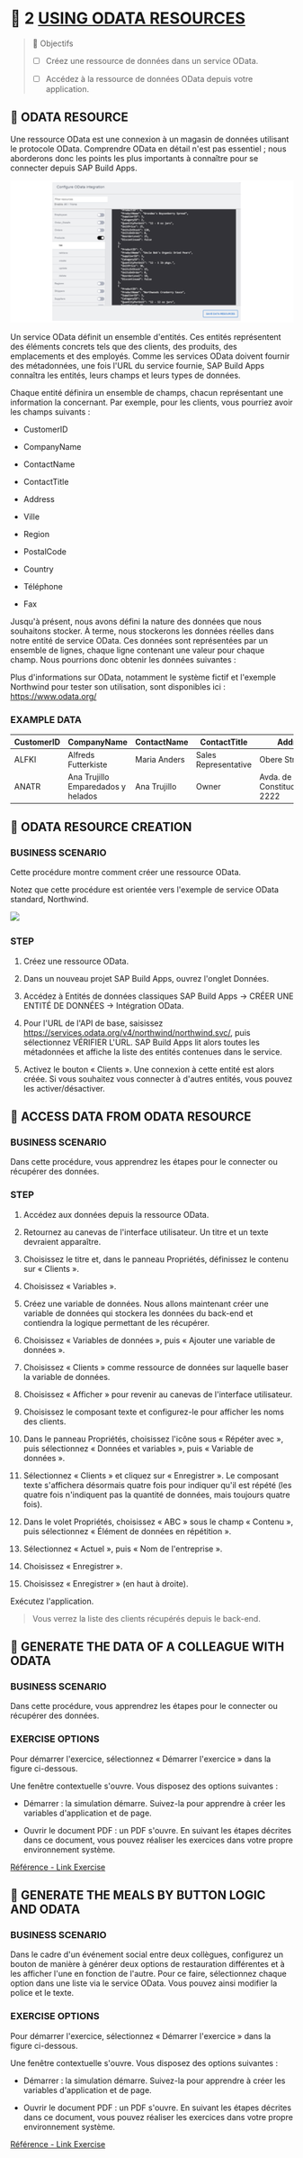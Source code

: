 # 🌸 2 [USING ODATA RESOURCES](https://learning.sap.com/learning-journeys/develop-apps-with-sap-build-apps-using-drag-and-drop-simplicity/using-odata-resources_ea7d8938-0ccb-4696-9780-9ac6aac88795)

> 🌺 Objectifs
>
> - [ ] Créez une ressource de données dans un service OData.
>
> - [ ] Accédez à la ressource de données OData depuis votre application.

## 🌸 ODATA RESOURCE

Une ressource OData est une connexion à un magasin de données utilisant le protocole OData. Comprendre OData en détail n'est pas essentiel ; nous aborderons donc les points les plus importants à connaître pour se connecter depuis SAP Build Apps.

![](./assets/U5_OData.png)

Un service OData définit un ensemble d'entités. Ces entités représentent des éléments concrets tels que des clients, des produits, des emplacements et des employés. Comme les services OData doivent fournir des métadonnées, une fois l'URL du service fournie, SAP Build Apps connaîtra les entités, leurs champs et leurs types de données.

Chaque entité définira un ensemble de champs, chacun représentant une information la concernant. Par exemple, pour les clients, vous pourriez avoir les champs suivants :

- CustomerID

- CompanyName

- ContactName

- ContactTitle

- Address

- Ville

- Region

- PostalCode

- Country

- Téléphone

- Fax

Jusqu'à présent, nous avons défini la nature des données que nous souhaitons stocker. À terme, nous stockerons les données réelles dans notre entité de service OData. Ces données sont représentées par un ensemble de lignes, chaque ligne contenant une valeur pour chaque champ. Nous pourrions donc obtenir les données suivantes :

Plus d'informations sur OData, notamment le système fictif et l'exemple Northwind pour tester son utilisation, sont disponibles ici : https://www.odata.org/

### EXAMPLE DATA

| **CustomerID** | **CompanyName**                    | **ContactName** | **ContactTitle**     | **Address**                        |
| -------------- | ---------------------------------- | --------------- | -------------------- | ---------------------------------- |
| ALFKI          | Alfreds Futterkiste                | Maria Anders    | Sales Representative | Obere Str. 57                      |
| ANATR          | Ana Trujillo Emparedados y helados | Ana Trujillo    | Owner                | Avda. de la Constituci\u00f3n 2222 |

## 🌸 ODATA RESOURCE CREATION

### BUSINESS SCENARIO

Cette procédure montre comment créer une ressource OData.

Notez que cette procédure est orientée vers l'exemple de service OData standard, Northwind.

![](./assets/https://learning.sap.com/learning-journeys/develop-apps-with-sap-build-apps-using-drag-and-drop-simplicity/using-odata-resources_ea7d8938-0ccb-4696-9780-9ac6aac88795)

### STEP

1. Créez une ressource OData.

2. Dans un nouveau projet SAP Build Apps, ouvrez l'onglet Données.

3. Accédez à Entités de données classiques SAP Build Apps → CRÉER UNE ENTITÉ DE DONNÉES → Intégration OData.

4. Pour l'URL de l'API de base, saisissez https://services.odata.org/v4/northwind/northwind.svc/, puis sélectionnez VÉRIFIER L'URL. SAP Build Apps lit alors toutes les métadonnées et affiche la liste des entités contenues dans le service.

5. Activez le bouton « Clients ». Une connexion à cette entité est alors créée. Si vous souhaitez vous connecter à d'autres entités, vous pouvez les activer/désactiver.

## 🌸 ACCESS DATA FROM ODATA RESOURCE

### BUSINESS SCENARIO

Dans cette procédure, vous apprendrez les étapes pour le connecter ou récupérer des données.

### STEP

1. Accédez aux données depuis la ressource OData.

2. Retournez au canevas de l'interface utilisateur. Un titre et un texte devraient apparaître.

3. Choisissez le titre et, dans le panneau Propriétés, définissez le contenu sur « Clients ».

4. Choisissez « Variables ».

5. Créez une variable de données. Nous allons maintenant créer une variable de données qui stockera les données du back-end et contiendra la logique permettant de les récupérer.

6. Choisissez « Variables de données », puis « Ajouter une variable de données ».

7. Choisissez « Clients » comme ressource de données sur laquelle baser la variable de données.

8. Choisissez « Afficher » pour revenir au canevas de l'interface utilisateur.

9. Choisissez le composant texte et configurez-le pour afficher les noms des clients.

10. Dans le panneau Propriétés, choisissez l'icône sous « Répéter avec », puis sélectionnez « Données et variables », puis « Variable de données ».

11. Sélectionnez « Clients » et cliquez sur « Enregistrer ». Le composant texte s'affichera désormais quatre fois pour indiquer qu'il est répété (les quatre fois n'indiquent pas la quantité de données, mais toujours quatre fois).

12. Dans le volet Propriétés, choisissez « ABC » sous le champ « Contenu », puis sélectionnez « Élément de données en répétition ».

13. Sélectionnez « Actuel », puis « Nom de l'entreprise ».

14. Choisissez « Enregistrer ».

15. Choisissez « Enregistrer » (en haut à droite).

Exécutez l'application.

> Vous verrez la liste des clients récupérés depuis le back-end.

## 🌸 GENERATE THE DATA OF A COLLEAGUE WITH ODATA

### BUSINESS SCENARIO

Dans cette procédure, vous apprendrez les étapes pour le connecter ou récupérer des données.

### EXERCISE OPTIONS

Pour démarrer l'exercice, sélectionnez « Démarrer l'exercice » dans la figure ci-dessous.

Une fenêtre contextuelle s'ouvre. Vous disposez des options suivantes :

- Démarrer : la simulation démarre. Suivez-la pour apprendre à créer les variables d'application et de page.

- Ouvrir le document PDF : un PDF s'ouvre. En suivant les étapes décrites dans ce document, vous pouvez réaliser les exercices dans votre propre environnement système.

[Référence - Link Exercise](https://learnsap.enable-now.cloud.sap/pub/mmcp/index.html?show=project!PR_9DCA88497E9C79C:uebung)

## 🌸 GENERATE THE MEALS BY BUTTON LOGIC AND ODATA

### BUSINESS SCENARIO

Dans le cadre d'un événement social entre deux collègues, configurez un bouton de manière à générer deux options de restauration différentes et à les afficher l'une en fonction de l'autre. Pour ce faire, sélectionnez chaque option dans une liste via le service OData. Vous pouvez ainsi modifier la police et le texte.

### EXERCISE OPTIONS

Pour démarrer l'exercice, sélectionnez « Démarrer l'exercice » dans la figure ci-dessous.

Une fenêtre contextuelle s'ouvre. Vous disposez des options suivantes :

- Démarrer : la simulation démarre. Suivez-la pour apprendre à créer les variables d'application et de page.

- Ouvrir le document PDF : un PDF s'ouvre. En suivant les étapes décrites dans ce document, vous pouvez réaliser les exercices dans votre propre environnement système.

[Référence - Link Exercise](https://learnsap.enable-now.cloud.sap/pub/mmcp/index.html?show=project!PR_5A2A979EEB172B95:uebung)

